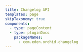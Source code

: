 ```yaml
---
title: Changelog API
templates: page
skipTaxonomy: true
components:
  - type: pageContent
  - type: pluginDocs
    packageNames: 
      - com.eden.orchid.changelog
---
```


